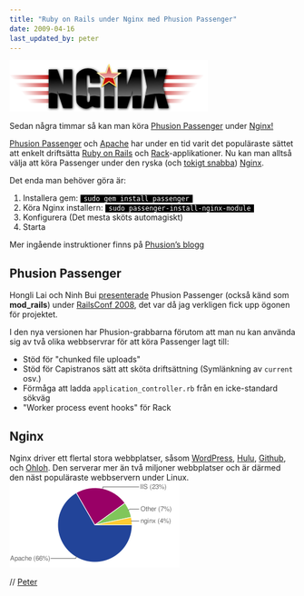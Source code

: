 ```yaml
---
title: "Ruby on Rails under Nginx med Phusion Passenger"
date: 2009-04-16
last_updated_by: peter
---
```

<a href="http://wiki.nginx.org/"><img class="size-full wp-image-135" title="nginx-logo" src="/assets/legacy/uploads/2009/04/nginx-logo.png" alt="Nginx" width="350" height="90" /></a>

Sedan några timmar så kan man köra <a href="http://www.modrails.com/">Phusion Passenger</a> under <a href="http://wiki.nginx.org/Main">Nginx!</a>

<a href="http://www.modrails.com/">Phusion Passenger</a> och <a href="http://httpd.apache.org/">Apache</a> har under en tid varit det populäraste sättet att enkelt driftsätta <a href="http://rubyonrails.org/">Ruby on Rails</a> och <a href="http://rack.rubyforge.org/">Rack</a>-applikationer. Nu kan man alltså välja att köra Passenger under den ryska (och <a href="http://www.linuxjournal.com/article/10108">tokigt snabba</a>) <a href="http://wiki.nginx.org/Main">Nginx</a>.

Det enda man behöver göra är:
<ol>
	<li>Installera gem: <code style="padding: 0 0.5em; color: #fff; background-color: #000;">sudo gem install passenger</code></li>
	<li>Köra Nginx installern: <code style="padding: 0 0.51em; color: #fff; background-color: #000;">sudo passenger-install-nginx-module</code></li>
	<li>Konfigurera (Det mesta sköts automagiskt)</li>
	<li>Starta</li>
</ol>
Mer ingående instruktioner finns på <a href="http://blog.phusion.nl/2009/04/16/phusions-one-year-anniversary-gift-phusion-passenger-220">Phusion’s blogg</a>
<h2>Phusion Passenger</h2>
Hongli Lai och Ninh Bui <a href="http://en.oreilly.com/rails2008/public/schedule/detail/4354">presenterade</a> Phusion Passenger (också känd som <strong>mod_rails</strong>) under <a href="http://en.oreilly.com/rails2008/">RailsConf 2008</a>, det var då jag verkligen fick upp ögonen för projektet.

I den nya versionen har Phusion-grabbarna förutom att man nu kan använda sig av två olika webbservrar för att köra Passenger lagt till:
<ul>
	<li>Stöd för "chunked file uploads"</li>
	<li>Stöd för Capistranos sätt att sköta driftsättning (Symlänkning av <code>current</code> osv.)</li>
	<li>Förmåga att ladda <code>application_controller.rb</code> från en icke-standard sökväg</li>
	<li>"Worker process event hooks" för Rack</li>
</ul>
<h2>Nginx</h2>
Nginx driver ett flertal stora webbplatser, såsom <a class="external text" title="http://www.wordpress.com" rel="nofollow" href="http://www.wordpress.com/">WordPress</a>, <a class="external text" title="http://www.hulu.com" rel="nofollow" href="http://www.hulu.com/">Hulu</a>, <a class="external text" title="http://www.github.com/" rel="nofollow" href="http://www.github.com/">Github</a>, och <a class="external text" title="http://www.ohloh.net/" rel="nofollow" href="http://www.ohloh.net/">Ohloh</a>. Den serverar mer än två miljoner webbplatser och är därmed den näst populäraste webbservern under Linux.

<img class="alignnone size-full wp-image-137" title="Fördelning mellan olika webbservrar" src="/assets/legacy/uploads/2009/04/web_servers_pie_chart.png" alt="Fördelning mellan olika webbservrar" width="300" height="150" />

// [Peter](/peter)

